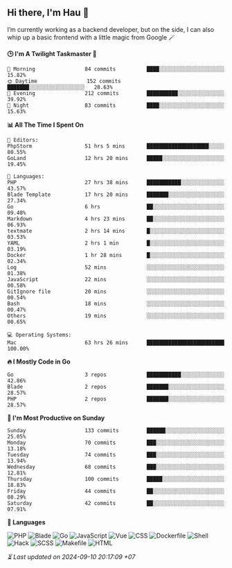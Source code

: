 ## Hi there, I'm Hau 👋
I’m currently working as a backend developer, but on the side, I can also whip up a basic frontend with a little magic from Google 🪄

<!--START_SECTION:readme-stats-->
**🕒 I'm A Twilight Taskmaster 🌆**

```text
🌅 Morning                84 commits          ████░░░░░░░░░░░░░░░░░░░░░   15.82%
🌞 Daytime                152 commits         ███████░░░░░░░░░░░░░░░░░░   28.63%
🌆 Evening                212 commits         ██████████░░░░░░░░░░░░░░░   39.92%
🌙 Night                  83 commits          ████░░░░░░░░░░░░░░░░░░░░░   15.63%
```

**📊 All The Time I Spent On**

```text
📝 Editors:
PhpStorm                 51 hrs 5 mins       ████████████████████░░░░░   80.55%
GoLand                   12 hrs 20 mins      █████░░░░░░░░░░░░░░░░░░░░   19.45%

💬 Languages:
PHP                      27 hrs 38 mins      ███████████░░░░░░░░░░░░░░   43.57%
Blade Template           17 hrs 20 mins      ███████░░░░░░░░░░░░░░░░░░   27.34%
Go                       6 hrs               ██░░░░░░░░░░░░░░░░░░░░░░░   09.48%
Markdown                 4 hrs 23 mins       ██░░░░░░░░░░░░░░░░░░░░░░░   06.93%
textmate                 2 hrs 14 mins       █░░░░░░░░░░░░░░░░░░░░░░░░   03.53%
YAML                     2 hrs 1 min         █░░░░░░░░░░░░░░░░░░░░░░░░   03.19%
Docker                   1 hr 28 mins        █░░░░░░░░░░░░░░░░░░░░░░░░   02.34%
Log                      52 mins             ░░░░░░░░░░░░░░░░░░░░░░░░░   01.38%
JavaScript               22 mins             ░░░░░░░░░░░░░░░░░░░░░░░░░   00.58%
GitIgnore file           20 mins             ░░░░░░░░░░░░░░░░░░░░░░░░░   00.54%
Bash                     18 mins             ░░░░░░░░░░░░░░░░░░░░░░░░░   00.47%
Others                   19 mins             ░░░░░░░░░░░░░░░░░░░░░░░░░   00.65%

💻 Operating Systems:
Mac                      63 hrs 26 mins      █████████████████████████   100.00%
```

**🔥 I Mostly Code in Go**

```text
Go                       3 repos             ███████████░░░░░░░░░░░░░░   42.86%
Blade                    2 repos             ███████░░░░░░░░░░░░░░░░░░   28.57%
PHP                      2 repos             ███████░░░░░░░░░░░░░░░░░░   28.57%
```

**📅 I'm Most Productive on Sunday**

```text
Sunday                   133 commits         ██████░░░░░░░░░░░░░░░░░░░   25.05%
Monday                   70 commits          ███░░░░░░░░░░░░░░░░░░░░░░   13.18%
Tuesday                  74 commits          ███░░░░░░░░░░░░░░░░░░░░░░   13.94%
Wednesday                68 commits          ███░░░░░░░░░░░░░░░░░░░░░░   12.81%
Thursday                 100 commits         █████░░░░░░░░░░░░░░░░░░░░   18.83%
Friday                   44 commits          ██░░░░░░░░░░░░░░░░░░░░░░░   08.29%
Saturday                 42 commits          ██░░░░░░░░░░░░░░░░░░░░░░░   07.91%
```

**💬 Languages**

![PHP](https://img.shields.io/badge/PHP-67.06%25-4F5D95?&logo=PHP&labelColor=151b23)
![Blade](https://img.shields.io/badge/Blade-25.86%25-f7523f?&logo=Blade&labelColor=151b23)
![Go](https://img.shields.io/badge/Go-03.02%25-00ADD8?&logo=Go&labelColor=151b23)
![JavaScript](https://img.shields.io/badge/JavaScript-02.21%25-f1e05a?&logo=JavaScript&labelColor=151b23)
![Vue](https://img.shields.io/badge/Vue-01.29%25-41b883?&logo=Vue&labelColor=151b23)
![CSS](https://img.shields.io/badge/CSS-00.22%25-563d7c?&logo=CSS&labelColor=151b23)
![Dockerfile](https://img.shields.io/badge/Dockerfile-00.13%25-384d54?&logo=Dockerfile&labelColor=151b23)
![Shell](https://img.shields.io/badge/Shell-00.09%25-89e051?&logo=Shell&labelColor=151b23)
![Hack](https://img.shields.io/badge/Hack-00.07%25-878787?&logo=Hack&labelColor=151b23)
![SCSS](https://img.shields.io/badge/SCSS-00.02%25-c6538c?&logo=SCSS&labelColor=151b23)
![Makefile](https://img.shields.io/badge/Makefile-00.02%25-427819?&logo=Makefile&labelColor=151b23)
![HTML](https://img.shields.io/badge/HTML-00.02%25-e34c26?&logo=HTML&labelColor=151b23)




*⏳ Last updated on 2024-09-10 20:17:09 +07*
<!--END_SECTION:readme-stats-->
